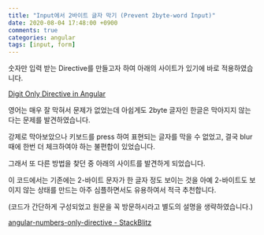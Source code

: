 ```yaml
---
title: "Input에서 2바이트 글자 막기 (Prevent 2byte-word Input)"
date: 2020-08-04 17:48:00 +0900
comments: true
categories: angular
tags: [input, form]
---
```



숫자만 입력 받는 Directive를 만들고자 하여 아래의 사이트가 있기에 바로 적용하였습니다.

[Digit Only Directive in Angular](https://codeburst.io/digit-only-directive-in-angular-3db8a94d80c3)

영어는 매우 잘 막혀서 문제가 없었는데 아쉽게도 2byte 글자인 한글은 막아지지 않는다는 문제를 발견하였습니다.

강제로 막아보았으나 키보드를 press 하여 표현되는 글자를 막을 수 없었고, 결국 blur 때에 한번 더 체크하여야 하는 불편합이 있었습니다.


그래서 또 다른 방법을 찾던 중 아래의 사이트를 발견하게 되었습니다.  

이 코드에서는 기존에는 2-바이트 문자가 한 글자 정도 보이는 것을 아예 2-바이트도 보이지 않는 상태를 만드는 아주 심플하면서도 유용하여서 적극 추천합니다.

(코드가 간단하게 구성되었고 원문을 꼭 방문하시라고 별도의 설명을 생략하였습니다.)

[angular-numbers-only-directive - StackBlitz](https://stackblitz.com/edit/angular-numbers-only-directive?file=app%2Fnumbers-only.directive.ts)